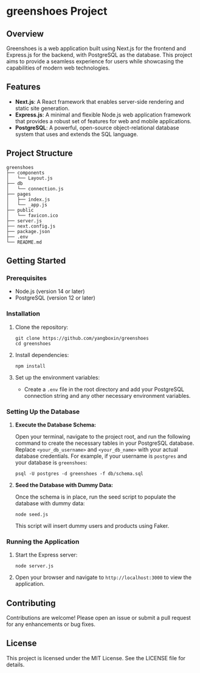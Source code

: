 # greenshoes Project

## Overview
Greenshoes is a web application built using Next.js for the frontend and Express.js for the backend, with PostgreSQL as the database. This project aims to provide a seamless experience for users while showcasing the capabilities of modern web technologies.

## Features
- **Next.js**: A React framework that enables server-side rendering and static site generation.
- **Express.js**: A minimal and flexible Node.js web application framework that provides a robust set of features for web and mobile applications.
- **PostgreSQL**: A powerful, open-source object-relational database system that uses and extends the SQL language.

## Project Structure
```
greenshoes
├── components
│   └── Layout.js
├── db
│   └── connection.js
├── pages
│   ├── index.js
│   └── _app.js
├── public
│   └── favicon.ico
├── server.js
├── next.config.js
├── package.json
├── .env
└── README.md
```

## Getting Started

### Prerequisites
- Node.js (version 14 or later)
- PostgreSQL (version 12 or later)

### Installation
1. Clone the repository:
   ```
   git clone https://github.com/yangboxin/greenshoes
   cd greenshoes
   ```

2. Install dependencies:
   ```
   npm install
   ```


3. Set up the environment variables:
   - Create a `.env` file in the root directory and add your PostgreSQL connection string and any other necessary environment variables.

### Setting Up the Database

1. **Execute the Database Schema:**

   Open your terminal, navigate to the project root, and run the following command to create the necessary tables in your PostgreSQL database. Replace `<your_db_username>` and `<your_db_name>` with your actual database credentials. For example, if your username is `postgres` and your database is `greenshoes`:

   ```
   psql -U postgres -d greenshoes -f db/schema.sql
   ```

2. **Seed the Database with Dummy Data:**

   Once the schema is in place, run the seed script to populate the database with dummy data:

   ```
   node seed.js
   ```
   
   This script will insert dummy users and products using Faker.

### Running the Application

1. Start the Express server:
   ```
   node server.js
   ```

2. Open your browser and navigate to `http://localhost:3000` to view the application.

## Contributing
Contributions are welcome! Please open an issue or submit a pull request for any enhancements or bug fixes.

## License
This project is licensed under the MIT License. See the LICENSE file for details.